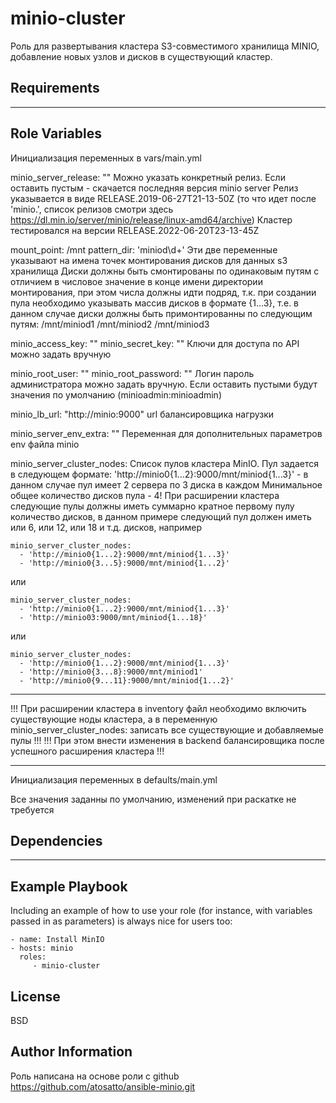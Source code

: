 minio-cluster
=========

Роль для развертывания кластера S3-совместимого хранилища MINIO, добавление новых узлов и дисков в существующий кластер.

Requirements
------------

---

Role Variables
--------------

Инициализация переменных в vars/main.yml

 minio_server_release: ""
  Можно указать конкретный релиз. Если оставить пустым - скачается последняя версия minio server 
  Релиз указывается в виде RELEASE.2019-06-27T21-13-50Z (то что идет после 'minio.', список релизов смотри здесь https://dl.min.io/server/minio/release/linux-amd64/archive)
  Кластер тестировался на версии RELEASE.2022-06-20T23-13-45Z

 mount_point: /mnt
 pattern_dir: 'miniod\d+'
  Эти две	переменные указывают на имена точек монтирования дисков для данных s3 хранилища
  Диски должны быть смонтированы по одинаковым путям с отличием в числовое значение в конце имени директории монтирования, при этом числа должны идти подряд, т.к. при создании пула необходимо указывать массив дисков в формате {1...3}, т.е. в данном случае диски должны быть примонтированны по следующим путям:
  /mnt/miniod1
  /mnt/miniod2
  /mnt/miniod3

 minio_access_key: ""
 minio_secret_key: ""
  Ключи для доступа по API можно задать вручную

 minio_root_user: ""
 minio_root_password: ""
  Логин пароль администратора можно задать вручную. Если оставить пустыми будут значения по умолчанию (minioadmin:minioadmin)

 minio_lb_url: "http://minio:9000"
  url балансировщика нагрузки

 minio_server_env_extra: ""
  Переменная для дополнительных параметров env файла minio

 minio_server_cluster_nodes:
  Список пулов кластера MinIO. Пул задается в следующем формате:
  'http://minio0{1...2}:9000/mnt/miniod{1...3}' - в данном случае пул имеет 2 сервера по 3 диска в каждом
  Минимальное общее количество дисков пула - 4!
  При расширении кластера следующие пулы должны иметь суммарно кратное первому пулу количество дисков, в данном примере следующий пул должен иметь или 6, или 12, или 18 и т.д. дисков, например

	minio_server_cluster_nodes:
	  - 'http://minio0{1...2}:9000/mnt/miniod{1...3}'
	  - 'http://minio0{3...5}:9000/mnt/miniod{1...2}'

 или

	minio_server_cluster_nodes:
	  - 'http://minio0{1...2}:9000/mnt/miniod{1...3}'
	  - 'http://minio03:9000/mnt/miniod{1...18}'

 или

	minio_server_cluster_nodes:
	  - 'http://minio0{1...2}:9000/mnt/miniod{1...3}'
	  - 'http://minio0{3...8}:9000/mnt/miniod1'
	  - 'http://minio0{9...11}:9000/mnt/miniod{1...2}'

---

   !!! При расширении кластера в inventory файл необходимо включить существующие ноды кластера, а в переменную minio_server_cluster_nodes: записать все существующие и добавляемые пулы !!!
   !!! При этом внести изменения в backend балансировщика после успешного расширения кластера !!!

---

Инициализация переменных в defaults/main.yml

  Все значения заданны по умолчанию, изменений при раскатке не требуется

Dependencies
------------

---

Example Playbook
----------------

Including an example of how to use your role (for instance, with variables passed in as parameters) is always nice for users too:

    - name: Install MinIO
    - hosts: minio
      roles:
         - minio-cluster

License
-------

BSD

Author Information
------------------

Роль написана на основе роли с github https://github.com/atosatto/ansible-minio.git

